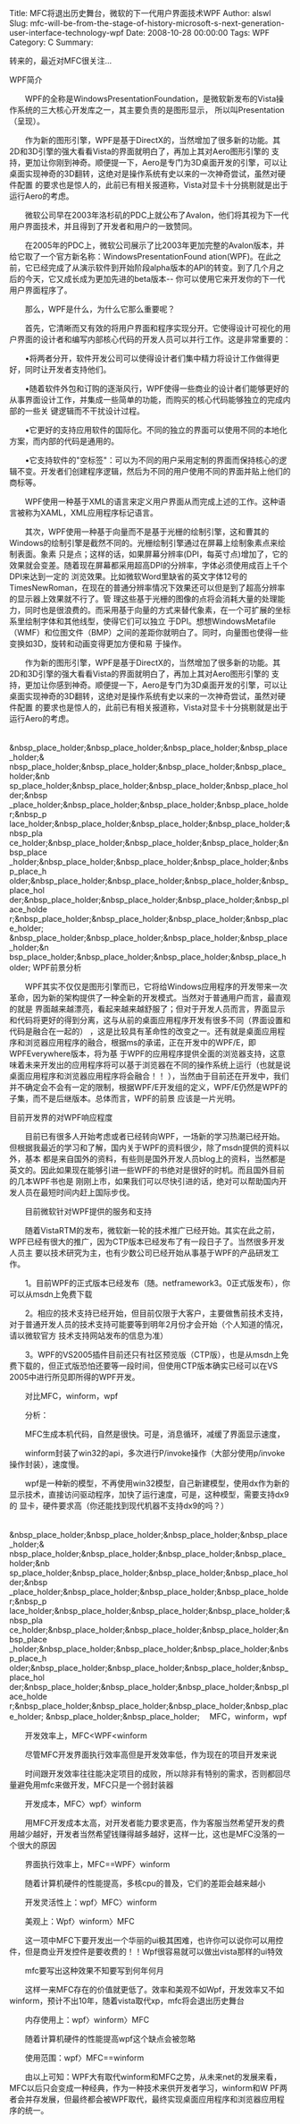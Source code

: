 Title: MFC将退出历史舞台，微软的下一代用户界面技术WPF
Author: alswl
Slug: mfc-will-be-from-the-stage-of-history-microsoft-s-next-generation-user-interface-technology-wpf
Date: 2008-10-28 00:00:00
Tags: WPF
Category: C
Summary: 

转来的，最近对MFC很关注...

WPF简介

  
　　WPF的全称是WindowsPresentationFoundation，是微软新发布的Vista操作系统的三大核心开发库之一，其主要负责的是图形显示，
所以叫Presentation（呈现）。

  
　　作为新的图形引擎，WPF是基于DirectX的，当然增加了很多新的功能。其2D和3D引擎的强大看看Vista的界面就明白了，再加上其对Aero图形引擎的
支持，更加让你刚到神奇。顺便提一下，Aero是专门为3D桌面开发的引擎，可以让桌面实现神奇的3D翻转，这绝对是操作系统有史以来的一次神奇尝试，虽然对硬件配置
的要求也是惊人的，此前已有相关报道称，Vista对显卡十分挑剔就是出于运行Aero的考虑。

  
　　微软公司早在2003年洛杉矶的PDC上就公布了Avalon，他们将其视为下一代用户界面技术，并且得到了开发者和用户的一致赞同。

  
　　在2005年的PDC上，微软公司展示了比2003年更加完整的Avalon版本，并给它取了一个官方新名称：WindowsPresentationFound
ation(WPF)。在此之前，它已经完成了从演示软件到开始阶段alpha版本的API的转变。到了几个月之后的今天，它又成长成为更加先进的beta版本--
你可以使用它来开发你的下一代用户界面程序了。

  
　　那么，WPF是什么，为什么它那么重要呢？

  
　　首先，它清晰而又有效的将用户界面和程序实现分开。它使得设计可视化的用户界面的设计者和编写内部核心代码的开发人员可以并行工作。这是非常重要的：

  
　　•将两者分开，软件开发公司可以使得设计者们集中精力将设计工作做得更好，同时让开发者支持他们。

  
　　•随着软件外包和订购的逐渐风行，WPF使得一些商业的设计者们能够更好的从事界面设计工作，并集成一些简单的功能，而购买的核心代码能够独立的完成内部的一些关
键逻辑而不干扰设计过程。

  
　　•它更好的支持应用软件的国际化。不同的独立的界面可以使用不同的本地化方案，而内部的代码是通用的。

  
　　•它支持软件的"空标签"：可以为不同的用户采用定制的界面而保持核心的逻辑不变。开发者们创建程序逻辑，然后为不同的用户使用不同的界面并贴上他们的商标等。

  
　　WPF使用一种基于XML的语言来定义用户界面从而完成上述的工作。这种语言被称为XAML，XML应用程序标记语言。

  
　　其次，WPF使用一种基于向量而不是基于光栅的绘制引擎，这和曹其的Windows的绘制引擎是截然不同的。光栅绘制引擎通过在屏幕上绘制象素点来绘制表面。象素
只是点；这样的话，如果屏幕分辨率(DPI，每英寸点)增加了，它的效果就会变差。随着现在屏幕都采用超高DPI的分辨率，字体必须使用成百上千个DPI来达到一定的
浏览效果。比如微软Word里缺省的英文字体12号的TimesNewRoman，在现在的普通分辨率情况下效果还可以但是到了超高分辨率的显示器上效果就不行了。管
理这些基于光栅的图像的点将会消耗大量的处理能力，同时也是很浪费的。而采用基于向量的方式来替代象素，在一个可扩展的坐标系里绘制字体和其他线型，使得它们可以独立
于DPI。想想WindowsMetafile（WMF）和位图文件（BMP）之间的差距你就明白了。同时，向量图也使得一些变换如3D，旋转和动画变得更加方便和易
于操作。

  
　　作为新的图形引擎，WPF是基于DirectX的，当然增加了很多新的功能。其2D和3D引擎的强大看看Vista的界面就明白了，再加上其对Aero图形引擎的
支持，更加让你感到神奇。顺便提一下，Aero是专门为3D桌面开发的引擎，可以让桌面实现神奇的3D翻转，这绝对是操作系统有史以来的一次神奇尝试，虽然对硬件配置
的要求也是惊人的，此前已有相关报道称，Vista对显卡十分挑剔就是出于运行Aero的考虑。

  
　&nbsp_place_holder;&nbsp_place_holder;&nbsp_place_holder;&nbsp_place_holder;&
nbsp_place_holder;&nbsp_place_holder;&nbsp_place_holder;&nbsp_place_holder;&nb
sp_place_holder;&nbsp_place_holder;&nbsp_place_holder;&nbsp_place_holder;&nbsp
_place_holder;&nbsp_place_holder;&nbsp_place_holder;&nbsp_place_holder;&nbsp_p
lace_holder;&nbsp_place_holder;&nbsp_place_holder;&nbsp_place_holder;&nbsp_pla
ce_holder;&nbsp_place_holder;&nbsp_place_holder;&nbsp_place_holder;&nbsp_place
_holder;&nbsp_place_holder;&nbsp_place_holder;&nbsp_place_holder;&nbsp_place_h
older;&nbsp_place_holder;&nbsp_place_holder;&nbsp_place_holder;&nbsp_place_hol
der;&nbsp_place_holder;&nbsp_place_holder;&nbsp_place_holder;&nbsp_place_holde
r;&nbsp_place_holder;&nbsp_place_holder;&nbsp_place_holder;&nbsp_place_holder;
&nbsp_place_holder;&nbsp_place_holder;&nbsp_place_holder;&nbsp_place_holder;&n
bsp_place_holder;&nbsp_place_holder;&nbsp_place_holder;&nbsp_place_holder;
WPF前景分析

  
　　WPF其实不仅仅是图形引擎而已，它将给Windows应用程序的开发带来一次革命，因为新的架构提供了一种全新的开发模式。当然对于普通用户而言，最直观的就是
界面越来越漂亮，看起来越来越舒服了；但对于开发人员而言，界面显示和代码将更好的得到分离，这与从前的桌面应用程序开发有很多不同（界面设置和代码是融合在一起的）
，这是比较具有革命性的改变之一。还有就是桌面应用程序和浏览器应用程序的融合，根据ms的承诺，正在开发中的WPF/E，即WPFEverywhere版本，将为基
于WPF的应用程序提供全面的浏览器支持，这意味着未来开发出的应用程序将可以基于浏览器在不同的操作系统上运行（也就是说桌面应用程序和浏览器应用程序将会融合！！
），当然由于目前还在开发中，我们并不确定会不会有一定的限制，根据WPF/E开发组的定义，WPF/E仍然是WPF的子集，而不是后继版本。总体而言，WPF的前景
应该是一片光明。

目前开发界的对WPF响应程度

  
　　目前已有很多人开始考虑或者已经转向WPF，一场新的学习热潮已经开始。但根据我最近的学习和了解，国内关于WPF的资料很少，除了msdn提供的资料以外，基本
都是来自国外的资料，有些则是国外开发人员blog上的资料，当然都是英文的。因此如果现在能够引进一些WPF的书绝对是很好的时机。而且国外目前的几本WPF书也是
刚刚上市，如果我们可以尽快引进的话，绝对可以帮助国内开发人员在最短时间内赶上国际步伐。

  
　　目前微软针对WPF提供的服务和支持

  
　　随着VistaRTM的发布，微软新一轮的技术推广已经开始。其实在此之前，WPF已经有很大的推广，因为CTP版本已经发布了有一段日子了。当然很多开发人员主
要以技术研究为主，也有少数公司已经开始从事基于WPF的产品研发工作。

  
　　1。目前WPF的正式版本已经发布（随。netframework3。0正式版发布），你可以从msdn上免费下载

  
　　2。相应的技术支持已经开始，但目前仅限于大客户，主要做售前技术支持，对于普通开发人员的技术支持可能要等到明年2月份才会开始（个人知道的情况，请以微软官方
技术支持网站发布的信息为准）

  
　　3。WPF的VS2005插件目前还只有社区预览版（CTP版），也是从msdn上免费下载的，但正式版恐怕还要等一段时间，但使用CTP版本确实已经可以在VS
2005中进行所见即所得的WPF开发。

  
  
　　对比MFC，winform，wpf

  
　　分析：

  
　　MFC生成本机代码，自然是很快。可是，消息循环，减缓了界面显示速度，

  
　　winform封装了win32的api，多次进行P/invoke操作（大部分使用p/invoke操作封装），速度慢。

  
　　wpf是一种新的模型，不再使用win32模型，自己新建模型，使用dx作为新的显示技术，直接访问驱动程序，加快了运行速度，可是，这种模型，需要支持dx9的
显卡，硬件要求高（你还能找到现代机器不支持dx9的吗？）

  
　&nbsp_place_holder;&nbsp_place_holder;&nbsp_place_holder;&nbsp_place_holder;&
nbsp_place_holder;&nbsp_place_holder;&nbsp_place_holder;&nbsp_place_holder;&nb
sp_place_holder;&nbsp_place_holder;&nbsp_place_holder;&nbsp_place_holder;&nbsp
_place_holder;&nbsp_place_holder;&nbsp_place_holder;&nbsp_place_holder;&nbsp_p
lace_holder;&nbsp_place_holder;&nbsp_place_holder;&nbsp_place_holder;&nbsp_pla
ce_holder;&nbsp_place_holder;&nbsp_place_holder;&nbsp_place_holder;&nbsp_place
_holder;&nbsp_place_holder;&nbsp_place_holder;&nbsp_place_holder;&nbsp_place_h
older;&nbsp_place_holder;&nbsp_place_holder;&nbsp_place_holder;&nbsp_place_hol
der;&nbsp_place_holder;&nbsp_place_holder;&nbsp_place_holder;&nbsp_place_holde
r;&nbsp_place_holder;&nbsp_place_holder;&nbsp_place_holder;&nbsp_place_holder;
&nbsp_place_holder;&nbsp_place_holder; 　MFC，winform，wpf

  
　　开发效率上，MFC<WPF<winform

  
　　尽管MFC开发界面执行效率高但是开发效率低，作为现在的项目开发来说

  
　　时间跟开发效率往往能决定项目的成败，所以除非有特别的需求，否则都回尽量避免用mfc来做开发，MFC只是一个弱封装器

  
　　开发成本，MFC〉wpf〉winform

  
　　用MFC开发成本太高，对开发者能力要求更高，作为客服当然希望开发的费用越少越好，开发者当然希望钱赚得越多越好，这样一比，这也是MFC没落的一个很大的原因

  
　　界面执行效率上，MFC==WPF〉winform

  
　　随着计算机硬件的性能提高，多核cpu的普及，它们的差距会越来越小

  
　　开发灵活性上：wpf〉MFC〉winform

  
　　美观上：Wpf〉winform〉MFC

  
　　这一项中MFC下要开发出一个华丽的ui极其困难，也许你可以说你可以用控件，但是商业开发控件是要收费的！！Wpf很容易就可以做出vista那样的ui特效

  
　　mfc要写出这种效果不知要写到何年何月

  
　　这样一来MFC存在的价值就更低了。效率和美观不如Wpf，开发效率又不如winform，预计不出10年，随着vista取代xp，mfc将会退出历史舞台

  
　　内存使用上：wpf〉winform〉MFC

  
　　随着计算机硬件的性能提高wpf这个缺点会被忽略

  
　　使用范围：wpf〉MFC==winform

  
　　由以上可知：WPF大有取代winform和MFC之势，从未来net的发展来看，MFC以后只会变成一种经典，作为一种技术来供开发者学习，winform和W
PF两者会并存发展，但最终都会被WPF取代，最终实现桌面应用程序和浏览器应用程序的统一。

